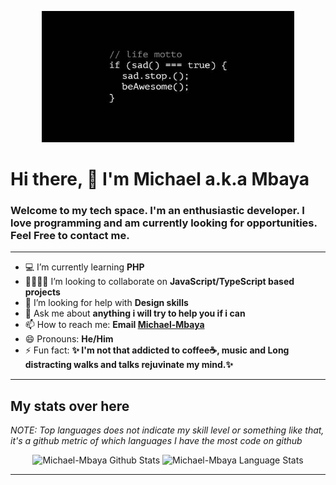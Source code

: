 <p align="center">
<img width="80%" height="210em" src="./images/sad.stop.jpg" alt="Stop Sad Code"/>
</p>

# Hi there, 👋 I'm **Michael** a.k.a **Mbaya**
### Welcome to my tech space. I'm an enthusiastic developer. I love programming and am currently looking for opportunities. Feel Free to contact me.
---

- 💻 I’m currently learning **PHP**
- 🤜🏻🤛🏻 I’m looking to collaborate on **JavaScript/TypeScript based projects**
- 🤔 I’m looking for help with **Design skills** 
- 💬 Ask me about **anything i will try to help you if i can**
- 📫 How to reach me: **Email [Michael-Mbaya](mailto:michaelmbaya1@gmail.com)**
- 😄 Pronouns: **He/Him**
- ⚡ Fun fact: **✨ I'm not that addicted to coffee☕, music and Long distracting walks and talks rejuvinate my mind.✨**

---
## My stats over here
_NOTE: Top languages does not indicate my skill level or something like that, it's a github metric of which languages I have the most code on github_

<p align="center">
    <img height="180em" src="https://github-readme-stats.codestackr.vercel.app/api?username=Michael-Mbaya&show_icons=true&hide_border=true&count_private=true&include_all_commits=true&theme=radical" alt="Michael-Mbaya Github Stats" />
    <img height="180em" src="https://github-readme-stats.anuraghazra1.vercel.app/api/top-langs?username=Michael-Mbaya&show_icons=true&locale=en&layout=compact&langs_count=8&hide_border=true&hide=c&theme=radical" alt="Michael-Mbaya Language Stats"/>
</p>

---
